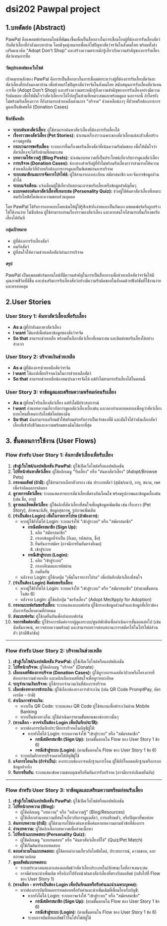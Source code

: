 # dsi202 Pawpal project



## 1.บทคัดย่อ (Abstract)
PawPal คือแพลตฟอร์มออนไลน์ที่พัฒนาขึ้นเพื่อเป็นสื่อกลางในการเชื่อมโยงผู้ที่ต้องการรับเลี้ยงสัตว์กับสัตว์เลี้ยงที่กำลังมองหาบ้าน โดยมีจุดมุ่งหมายเพื่อแก้ไขปัญหาสัตว์จรจัดในสังคมไทย พร้อมทั้งส่งเสริมแนวคิด "Adopt Don't Shop" และสร้างความตระหนักรู้เกี่ยวกับความสำคัญของการรับเลี้ยงสัตว์แทนการซื้อ

#### วัตถุประสงค์ของเว็บไซต์

เป้าหมายหลักของ PawPal คือการเป็นสื่อกลางในการเชื่อมต่อระหว่างผู้ที่ต้องการรับเลี้ยงสัตว์และสัตว์เลี้ยงที่กำลังมองหาบ้าน เพื่อช่วยแก้ไขปัญหาสัตว์จรจัดในสังคมไทย สนับสนุนการรับเลี้ยงสัตว์แทนการซื้อ (Adopt Don't Shop) และสร้างความตระหนักรู้ถึงความสำคัญของการรับเลี้ยงอย่างมีความรับผิดชอบ เพื่อให้มั่นใจว่าสัตว์เลี้ยงจะได้ไปอยู่ในบ้านที่เหมาะสมและพร้อมดูแล นอกจากนี้ ถ้าใครยังไม่พร้อมรับเลี้ยงถาวร ก็ยังสามารถช่วยเหลือผ่านการ "บริจาค" ช่วยเหลือน้องๆ ที่ป่วยหรือต้องการการดูแลเป็นพิเศษได้ (Donation Cases)

#### ฟังก์ชันหลัก

* **ระบบค้นหาสัตว์เลี้ยง:** ผู้ใช้สามารถค้นหาสัตว์เลี้ยงที่ต้องการรับเลี้ยงได้
* **เรื่องราวของสัตว์เลี้ยง (Pet Stories):** นำเสนอเรื่องราวเฉพาะของสัตว์เลี้ยงแต่ละตัวเพื่อสร้างความผูกพัน
* **กระบวนการขอรับเลี้ยง:** ระบบการยื่นเรื่องขอรับเลี้ยงสัตว์ที่เน้นความรับผิดชอบ เพื่อให้มั่นใจว่าสัตว์เลี้ยงจะได้รับบ้านที่เหมาะสม
* **บทความให้ความรู้ (Blog Posts):** นำเสนอบทความที่เป็นประโยชน์เกี่ยวกับการดูแลสัตว์เลี้ยง
* **การบริจาค (Donation Cases):** ช่องทางสำหรับผู้ที่ยังไม่พร้อมรับเลี้ยงถาวรสามารถให้ความช่วยเหลือสัตว์ที่ป่วยหรือต้องการการดูแลเป็นพิเศษผ่านการบริจาค
* **ระบบสมาชิกและการจัดการโปรไฟล์:** ผู้ใช้สามารถลงทะเบียน สมัครสมาชิก และจัดการข้อมูลส่วนตัวได้
* **ระบบแจ้งเตือน:** แจ้งเตือนผู้ใช้เกี่ยวกับสถานะการขอรับเลี้ยงหรือข้อมูลสำคัญอื่นๆ
* **แบบทดสอบค้นหาสัตว์เลี้ยงที่เหมาะสม (Personality Quiz):** ช่วยผู้ใช้ค้นหาสัตว์เลี้ยงที่เหมาะสมกับไลฟ์สไตล์และความชอบส่วนบุคคล

โดย PawPal ได้รับการออกแบบโดยเน้นให้ผู้ใช้รู้สึกเข้าถึงง่ายและเป็นกันเอง แพลตฟอร์มจึงถูกสร้างให้ใช้งานง่าย ไม่ซับซ้อน ผู้ใช้สามารถอ่านเรื่องราวของสัตว์เลี้ยง และหากสนใจก็สามารถยื่นเรื่องขอรับเลี้ยงได้ทันที
#### กลุ่มเป้าหมาย
* ผู้ที่ต้องการรับเลี้ยงสัตว์
* คนรักสัตว์
* ผู้ที่สนใจให้ความช่วยเหลือสัตว์ผ่านการบริจาค

#### สรุป

PawPal เป็นแพลตฟอร์มออนไลน์ที่มีความสำคัญในการเป็นสื่อกลางเพื่อช่วยเหลือสัตว์จรจัดให้มีคุณภาพชีวิตที่ดีขึ้น และส่งเสริมการรับเลี้ยงสัตว์อย่างมีความรับผิดชอบในสังคมด้วยฟังก์ชันที่ใช้งานง่ายและครอบคลุม

## 2.User Stories

### User Story 1: ค้นหาสัตว์เลี้ยงเพื่อรับเลี้ยง

* **As a**     ผู้ที่กำลังมองหาสัตว์เลี้ยง
* **I want**   ใช้แอปเพื่อค้นหาข้อมูลของสัตว์จรจัด
* **So that**  สามารถช่วยเหลือ พร้อมทั้งเลือกสัตว์เลี้ยงที่เหมาะสม และติดต่อขอรับเลี้ยงได้อย่างสะดวก

### User Story 2: บริจาคเงินช่วยเหลือ

* **As a**     ผู้ที่ต้องการช่วยเหลือสัตว์จรจัด
* **I want**   ใช้แอปเพื่อบริจาคเงินในการช่วยเหลือสัตว์
* **So that**  สามารถช่วยเหลือน้องหมา/แมวจรจัดได้ แม้ยังไม่สามารถรับเลี้ยงได้ในตอนนี้

### User Story 3: หาข้อมูลและเตรียมความพร้อมก่อนรับเลี้ยง

* **As a**     ผู้ที่สนใจรับเลี้ยงสัตว์เลี้ยง แต่ยังไม่มีประสบการณ์
* **I want**   อ่านบทความเกี่ยวกับการดูแลสัตว์เลี้ยงเบื้องต้น และลองทำแบบทดสอบเพื่อดูว่าสัตว์เลี้ยงแบบไหนที่เหมาะกับไลฟ์สไตล์ของฉัน
* **So that**  ฉันสามารถเตรียมตัวให้พร้อมสำหรับการเป็นเจ้าของที่ดี และมั่นใจได้ว่าฉันเลือกสัตว์เลี้ยงที่เข้ากับชีวิตและความพร้อมของฉันได้มากที่สุด

## 3. ขั้นตอนการใช้งาน (User Flows)


### Flow สำหรับ User Story 1: ค้นหาสัตว์เลี้ยงเพื่อรับเลี้ยง
1.  **เข้าสู่เว็บไซต์/แอปพลิเคชัน PawPal:** ผู้ใช้เปิดเว็บไซต์หรือแอปพลิเคชัน
2.  **ไปที่หน้าค้นหาสัตว์เลี้ยง:** ผู้ใช้คลิกเมนู "รับเลี้ยง" หรือ "ค้นหาสัตว์เลี้ยง" (Adopt/Browse Pets)
3.  **กรองผลลัพธ์ (ถ้ามี):** ผู้ใช้สามารถเลือกตัวกรอง เช่น ประเภทสัตว์ (สุนัข/แมว), อายุ, ขนาด, เพศ เพื่อจำกัดผลการค้นหา
4.  **ดูรายการสัตว์เลี้ยง:** ระบบแสดงรายการสัตว์เลี้ยงที่ตรงกับเงื่อนไข พร้อมรูปภาพและข้อมูลเบื้องต้น (เช่น ชื่อ, อายุ)
5.  **ดูรายละเอียดสัตว์เลี้ยง:** ผู้ใช้คลิกที่สัตว์เลี้ยงที่สนใจเพื่อดูข้อมูลเพิ่มเติม เช่น เรื่องราว (Pet Story), ลักษณะนิสัย, ข้อมูลสุขภาพ, รูปภาพเพิ่มเติม
6.  **(จำเป็นต้อง Login) เพิ่มในรายการโปรด (ถ้าต้องการ):**
    * หากผู้ใช้ยังไม่ได้ Login: ระบบแจ้งให้ "เข้าสู่ระบบ" หรือ "สมัครสมาชิก"
        * **กรณีสมัครสมาชิก (Sign Up):**
            1.  คลิก "สมัครสมาชิก"
            2.  กรอกข้อมูลที่จำเป็น (อีเมล, รหัสผ่าน, ชื่อ)
            3.  ยืนยันการสมัคร (อาจมีการยืนยันทางอีเมล)
            4.  เข้าสู่ระบบ
        * **กรณีเข้าสู่ระบบ (Login):**
            1.  คลิก "เข้าสู่ระบบ"
            2.  กรอกอีเมลและรหัสผ่าน
            3.  กดยืนยัน
    * หลังจาก Login: ผู้ใช้กดปุ่ม "เพิ่มในรายการโปรด" เพื่อบันทึกสัตว์เลี้ยงที่สนใจ
7.  **(จำเป็นต้อง Login) ติดต่อขอรับเลี้ยง:**
    * หากผู้ใช้ยังไม่ได้ Login: ระบบแจ้งให้ "เข้าสู่ระบบ" หรือ "สมัครสมาชิก" (ทำตามขั้นตอนในข้อ 6)
    * หลังจาก Login: ผู้ใช้คลิกปุ่ม "ขอรับเลี้ยง" (Adopt Me/Apply for Adoption)
8.  **กรอกแบบฟอร์มขอรับเลี้ยง:** ระบบแสดงแบบฟอร์ม ผู้ใช้กรอกข้อมูลส่วนตัวและข้อมูลที่เกี่ยวข้องกับการรับเลี้ยงตามที่กำหนด
9.  **ส่งแบบฟอร์ม:** ผู้ใช้กดยืนยันเพื่อส่งแบบฟอร์ม
10. **รอการติดต่อกลับ:** ผู้ใช้รอการติดต่อจากผู้ดูแลระบบ/ศูนย์พักพิงเพื่อดำเนินการขั้นตอนต่อไป (เช่น นัดสัมภาษณ์, ตรวจสอบความพร้อม) และสามารถตรวจสอบสถานะการสมัครได้ในโปรไฟล์ส่วนตัว (ถ้ามีฟังก์ชัน)

---

### Flow สำหรับ User Story 2: บริจาคเงินช่วยเหลือ
1.  **เข้าสู่เว็บไซต์/แอปพลิเคชัน PawPal:** ผู้ใช้เปิดเว็บไซต์หรือแอปพลิเคชัน
2.  **ไปที่หน้าบริจาค:** ผู้ใช้คลิกเมนู "บริจาค" (Donate)
3.  **เลือกเคสที่ต้องการบริจาค (Donation Cases):** ผู้ใช้ดูรายการเคสสัตว์ป่วยหรือโครงการที่ต้องการความช่วยเหลือ และคลิกเลือกเคสที่สนใจเพื่อดูรายละเอียด
4.  **ระบุจำนวนเงินบริจาค:** ผู้ใช้กรอกจำนวนเงินที่ต้องการบริจาค
5.  **เลือกช่องทางการชำระเงิน:** ผู้ใช้เลือกช่องทางการชำระเงิน (เช่น QR Code PromptPay, บัตรเครดิต - ถ้ามี)
6.  **ดำเนินการชำระเงิน:**
    * หากเป็น QR Code: ระบบแสดง QR Code ผู้ใช้สแกนเพื่อชำระเงินผ่าน Mobile Banking
    * หากเป็นช่องทางอื่น: ผู้ใช้ดำเนินการตามขั้นตอนของช่องทางนั้นๆ
7.  **(ทางเลือก - อาจจำเป็นต้อง Login เพื่อบันทึกประวัติ):**
    * หากต้องการบันทึกประวัติการบริจาคในบัญชีผู้ใช้:
        * หากยังไม่ได้ Login: ระบบอาจแจ้งให้ "เข้าสู่ระบบ" หรือ "สมัครสมาชิก"
            * **กรณีสมัครสมาชิก (Sign Up):** (ตามขั้นตอนใน Flow ของ User Story 1 ข้อ 6)
            * **กรณีเข้าสู่ระบบ (Login):** (ตามขั้นตอนใน Flow ของ User Story 1 ข้อ 6)
    * ระบบบันทึกการบริจาคภายใต้บัญชีผู้ใช้
8.  **แจ้งการโอนเงิน (ถ้าจำเป็น):** หากระบบต้องการหลักฐานการโอน ผู้ใช้อัปโหลดหลักฐานหรือกรอกข้อมูลอ้างอิง
9.  **รับการยืนยัน:** ระบบแสดงข้อความขอบคุณหรือยืนยันการรับบริจาค (อาจมีการส่งอีเมลยืนยัน)

---

### Flow สำหรับ User Story 3: หาข้อมูลและเตรียมความพร้อมก่อนรับเลี้ยง

1.  **เข้าสู่เว็บไซต์/แอปพลิเคชัน PawPal:** ผู้ใช้เปิดเว็บไซต์หรือแอปพลิเคชัน
2.  **ไปที่หน้าบทความ (Blog):**
    * ผู้ใช้คลิกเมนู "บทความ" หรือ "คลังความรู้" (Blog/Resources)
    * ผู้ใช้เลือกอ่านบทความที่สนใจเกี่ยวกับการดูแลสัตว์, การเตรียมตัว, หรือปัญหาที่พบบ่อย
3.  **ค้นหาบทความ (ถ้ามี):** ผู้ใช้สามารถใช้ช่องค้นหาเพื่อค้นหาบทความตามหัวข้อที่ต้องการ
4.  **อ่านบทความ:** ผู้ใช้คลิกเลือกบทความเพื่ออ่านเนื้อหา
5.  **ไปที่หน้าแบบทดสอบ (Personality Quiz):**
    * ผู้ใช้คลิกเมนู "แบบทดสอบ" หรือ "ค้นหาสัตว์เลี้ยงที่ใช่" (Quiz/Pet Match)
    * ผู้ใช้เริ่มต้นทำแบบทดสอบ
6.  **ตอบคำถามในแบบทดสอบ:** ผู้ใช้ตอบคำถามเกี่ยวกับไลฟ์สไตล์, ประสบการณ์, ความชอบ, และสภาพแวดล้อม
7.  **ดูผลลัพธ์แบบทดสอบ:**
    * ระบบประมวลผลและแสดงผลลัพธ์ว่าสัตว์เลี้ยงประเภทใด/ลักษณะใดที่อาจเหมาะสม
    * อาจมีคำแนะนำเพิ่มเติม หรือลิงก์ไปยังหน้าค้นหาสัตว์เลี้ยงที่ตรงกับผลลัพธ์ (กลับไปที่ Flow ของ User Story 1)
8.  **(ทางเลือก - อาจจำเป็นต้อง Login เพื่อบันทึกผลหรือรับคำแนะนำเฉพาะบุคคล):**
    * หากต้องการบันทึกผลการทดสอบหรือรับคำแนะนำเพิ่มเติมที่เชื่อมโยงกับบัญชี:
        * หากยังไม่ได้ Login: ระบบอาจแจ้งให้ "เข้าสู่ระบบ" หรือ "สมัครสมาชิก"
            * **กรณีสมัครสมาชิก (Sign Up):** (ตามขั้นตอนใน Flow ของ User Story 1 ข้อ 6)
            * **กรณีเข้าสู่ระบบ (Login):** (ตามขั้นตอนใน Flow ของ User Story 1 ข้อ 6)
        * ระบบอาจบันทึกผลลัพธ์ไว้ในโปรไฟล์ผู้ใช้
